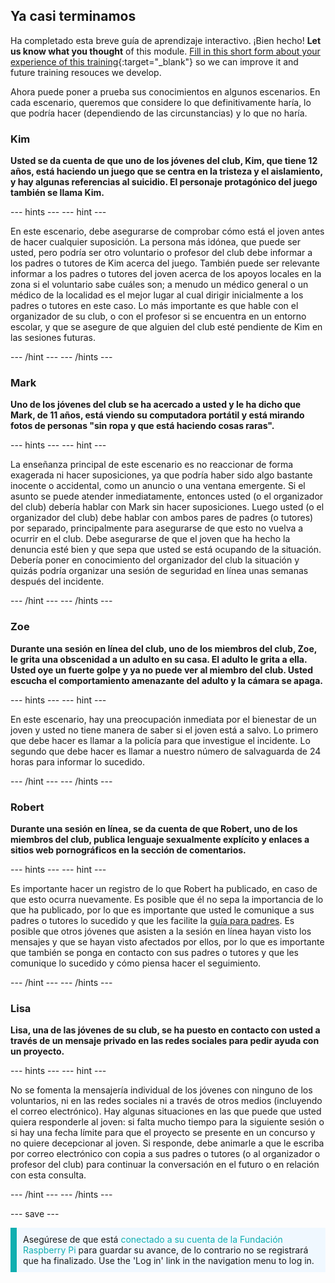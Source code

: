 ## Ya casi terminamos

Ha completado esta breve guía de aprendizaje interactivo. ¡Bien hecho! **Let us know what you thought** of this module. [Fill in this short form about your experience of this training](https://form.raspberrypi.org/4873716){:target="_blank"} so we can improve it and future training resouces we develop.

Ahora puede poner a prueba sus conocimientos en algunos escenarios. En cada escenario, queremos que considere lo que definitivamente haría, lo que podría hacer (dependiendo de las circunstancias) y lo que no haría.

### Kim

**Usted se da cuenta de que uno de los jóvenes del club, Kim, que tiene 12 años, está haciendo un juego que se centra en la tristeza y el aislamiento, y hay algunas referencias al suicidio. El personaje protagónico del juego también se llama Kim.**

--- hints --- --- hint ---

En este escenario, debe asegurarse de comprobar cómo está el joven antes de hacer cualquier suposición. La persona más idónea, que puede ser usted, pero podría ser otro voluntario o profesor del club debe informar a los padres o tutores de Kim acerca del juego. También puede ser relevante informar a los padres o tutores del joven acerca de los apoyos locales en la zona si el voluntario sabe cuáles son; a menudo un médico general o un médico de la localidad es el mejor lugar al cual dirigir inicialmente a los padres o tutores en este caso. Lo más importante es que hable con el organizador de su club, o con el profesor si se encuentra en un entorno escolar, y que se asegure de que alguien del club esté pendiente de Kim en las sesiones futuras.

--- /hint --- --- /hints ---

### Mark

**Uno de los jóvenes del club se ha acercado a usted y le ha dicho que Mark, de 11 años, está viendo su computadora portátil y está mirando fotos de personas "sin ropa y que está haciendo cosas raras".**

--- hints --- --- hint ---

La enseñanza principal de este escenario es no reaccionar de forma exagerada ni hacer suposiciones, ya que podría haber sido algo bastante inocente o accidental, como un anuncio o una ventana emergente. Si el asunto se puede atender inmediatamente, entonces usted (o el organizador del club) debería hablar con Mark sin hacer suposiciones. Luego usted (o el organizador del club) debe hablar con ambos pares de padres (o tutores) por separado, principalmente para asegurarse de que esto no vuelva a ocurrir en el club. Debe asegurarse de que el joven que ha hecho la denuncia esté bien y que sepa que usted se está ocupando de la situación. Debería poner en conocimiento del organizador del club la situación y quizás podría organizar una sesión de seguridad en línea unas semanas después del incidente.

--- /hint --- --- /hints ---

### Zoe

**Durante una sesión en línea del club, uno de los miembros del club, Zoe, le grita una obscenidad a un adulto en su casa. El adulto le grita a ella. Usted oye un fuerte golpe y ya no puede ver al miembro del club. Usted escucha el comportamiento amenazante del adulto y la cámara se apaga.**

--- hints --- --- hint ---

En este escenario, hay una preocupación inmediata por el bienestar de un joven y usted no tiene manera de saber si el joven está a salvo. Lo primero que debe hacer es llamar a la policía para que investigue el incidente. Lo segundo que debe hacer es llamar a nuestro número de salvaguarda de 24 horas para informar lo sucedido.

--- /hint --- --- /hints ---

### Robert

**Durante una sesión en línea, se da cuenta de que Robert, uno de los miembros del club, publica lenguaje sexualmente explícito y enlaces a sitios web pornográficos en la sección de comentarios.**

--- hints --- --- hint ---

Es importante hacer un registro de lo que Robert ha publicado, en caso de que esto ocurra nuevamente. Es posible que él no sepa la importancia de lo que ha publicado, por lo que es importante que usted le comunique a sus padres o tutores lo sucedido y que les facilite la [guía para padres](https://help.coderdojo.com/cdkb/s/article/Parents-guide-to-CoderDojo). Es posible que otros jóvenes que asisten a la sesión en línea hayan visto los mensajes y que se hayan visto afectados por ellos, por lo que es importante que también se ponga en contacto con sus padres o tutores y que les comunique lo sucedido y cómo piensa hacer el seguimiento.

--- /hint --- --- /hints ---
### Lisa

**Lisa, una de las jóvenes de su club, se ha puesto en contacto con usted a través de un mensaje privado en las redes sociales para pedir ayuda con un proyecto.**

--- hints --- --- hint ---

No se fomenta la mensajería individual de los jóvenes con ninguno de los voluntarios, ni en las redes sociales ni a través de otros medios (incluyendo el correo electrónico). Hay algunas situaciones en las que puede que usted quiera responderle al joven: si falta mucho tiempo para la siguiente sesión o si hay una fecha límite para que el proyecto se presente en un concurso y no quiere decepcionar al joven. Si responde, debe animarle a que le escriba por correo electrónico con copia a sus padres o tutores (o al organizador o profesor del club) para continuar la conversación en el futuro o en relación con esta consulta.

--- /hint --- --- /hints ---

--- save ---

<p style="border-left: solid; border-width:10px; border-color: #0faeb0; background-color: aliceblue; padding: 10px;">
Asegúrese de que está <span style="color: #0faeb0">conectado a su cuenta de la Fundación Raspberry Pi</span> para guardar su avance, de lo contrario no se registrará que ha finalizado. Use the 'Log in' link in the navigation menu to log in.
</p>
